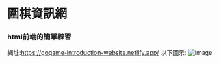# 圍棋資訊網
### html前端的簡單練習
網址:https://gogame-introduction-website.netlify.app/
以下圖示:
![image](https://github.com/kenny1208/Gogame-introduction-website/assets/79733494/4dc6c5f8-7d2e-4c5a-952a-6a8d8688e56e)


